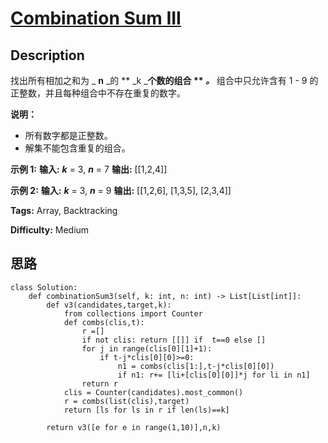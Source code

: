 # [Combination Sum III][title]

## Description

找出所有相加之和为  _ **n** _的  ** _k  _**个数的组合 ** _。_** 组合中只允许含有 1 - 9
的正整数，并且每种组合中不存在重复的数字。

**说明：**

  * 所有数字都是正整数。
  * 解集不能包含重复的组合。 

**示例 1:**
            **输入:** _**k**_ = 3, _**n**_ = 7    **输出:** [[1,2,4]]    

**示例 2:**
            **输入:** _**k**_ = 3, _**n**_ = 9    **输出:** [[1,2,6], [1,3,5], [2,3,4]]    


**Tags:** Array, Backtracking

**Difficulty:** Medium

## 思路

``` python3
class Solution:
    def combinationSum3(self, k: int, n: int) -> List[List[int]]:
        def v3(candidates,target,k):
            from collections import Counter
            def combs(clis,t):
                r =[]
                if not clis: return [[]] if  t==0 else []
                for j in range(clis[0][1]+1):
                    if t-j*clis[0][0]>=0:
                        n1 = combs(clis[1:],t-j*clis[0][0])
                        if n1: r+= [li+[clis[0][0]]*j for li in n1] 
                return r
            clis = Counter(candidates).most_common()
            r = combs(list(clis),target)        
            return [ls for ls in r if len(ls)==k]
                      
        return v3([e for e in range(1,10)],n,k)        
```

[title]: https://leetcode-cn.com/problems/combination-sum-iii
